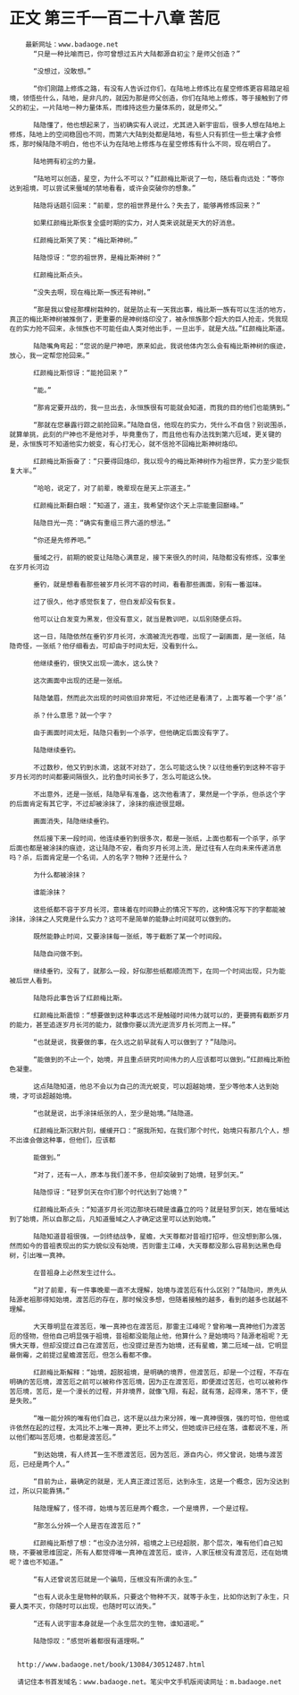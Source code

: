 # 正文 第三千一百二十八章 苦厄
        最新网址：www.badaoge.net
          “只是一种比喻而已，你可曾想过五片大陆都源自初尘？是师父创造？”
      
          “没想过，没敢想。”
      
          “你们刚踏上修炼之路，有没有人告诉过你们，在陆地上修炼比在星空修炼更容易踏足祖境，领悟些什么，陆地，是非凡的，就因为那是师父创造，你们在陆地上修炼，等于接触到了师父的初尘，一片陆地一种力量体系，而维持这些力量体系的，就是师父。”
      
          陆隐懂了，他也想起来了，当初确实有人说过，尤其进入新宇宙后，很多人想在陆地上修炼，陆地上的空间稳固也不同，而第六大陆到处都是陆地，有些人只有抓住一些土壤才会修炼，那时候陆隐不明白，他也不认为在陆地上修炼与在星空修炼有什么不同，现在明白了。
      
          陆地拥有初尘的力量。
      
          “陆地可以创造，星空，为什么不可以？”红颜梅比斯说了一句，随后看向远处：“等你达到祖境，可以尝试来蜃域的禁地看看，或许会突破你的想象。”
      
          陆隐将话题引回来：“前辈，您的祖世界是什么？失去了，能够再修炼回来？”
      
          如果红颜梅比斯恢复全盛时期的实力，对人类来说就是天大的好消息。
      
          红颜梅比斯笑了笑：“梅比斯神树。”
      
          陆隐惊讶：“您的祖世界，是梅比斯神树？”
      
          红颜梅比斯点头。
      
          “没失去啊，现在梅比斯一族还有神树。”
      
          “那是我以曾经那棵树栽种的，就是防止有一天我出事，梅比斯一族有可以生活的地方，真正的梅比斯神树被推倒了，更重要的是神树烙印没了，被永恒族那个超大的巨人抢走，凭我现在的实力抢不回来，永恒族也不可能任由人类对他出手，一旦出手，就是大战。”红颜梅比斯道。
      
          陆隐嘴角弯起：“您说的是尸神吧，原来如此，我说他体内怎么会有梅比斯神树的痕迹，放心，我一定帮您抢回来。”
      
          红颜梅比斯惊讶：“能抢回来？”
      
          “能。”
      
          “那肯定要开战的，我一旦出去，永恒族很有可能就会知道，而我的目的他们也能猜到。”
      
          “那就在您暴露行踪之前抢回来。”陆隐自信，他现在的实力，凭什么不自信？别说围杀，就算单挑，此刻的尸神也不是他对手，毕竟重伤了，而且他也有办法找到第六厄域，更关键的是，永恒族可不知道他实力蜕变，有心打无心，就不信抢不回梅比斯神树烙印。
      
          红颜梅比斯振奋了：“只要得回烙印，我以现今的梅比斯神树作为祖世界，实力至少能恢复大半。”
      
          “哈哈，说定了，对了前辈，晚辈现在是天上宗道主。”
      
          红颜梅比斯翻白眼：“知道了，道主，我希望你这个天上宗能重回巅峰。”
      
          陆隐目光一亮：“确实有重组三界六道的想法。”
      
          “你还是先修养吧。”
      
          蜃域之行，前期的蜕变让陆隐心满意足，接下来很久的时间，陆隐都没有修炼，没事坐在岁月长河边
      
          垂钓，就是想看看那些被岁月长河不容的时间，看看那些画面，别有一番滋味。
      
          过了很久，他才感觉恢复了，但白发却没有恢复。
      
          他可以让白发变为黑发，但没有意义，就当是教训吧，以后别随便点将。
      
          这一日，陆隐依然在垂钓岁月长河，水滴被流光吞噬，出现了一副画面，是一张纸，陆隐奇怪，一张纸？他仔细看去，可却由于时间太短，没看到什么。
      
          他继续垂钓，很快又出现一滴水，这么快？
      
          这次画面中出现的还是一张纸。
      
          陆隐皱眉，然而此次出现的时间依旧非常短，不过他还是看清了，上面写着一个字‘杀’
      
          杀？什么意思？就一个字？
      
          由于画面时间太短，陆隐只看到一个杀字，但他确定后面没有字了。
      
          陆隐继续垂钓。
      
          不过数秒，他又钓到水滴，这就不对劲了，怎么可能这么快？以往他垂钓到这种不容于岁月长河的时间都要间隔很久，比钓鱼时间长多了，怎么可能这么快。
      
          不出意外，还是一张纸，陆隐早有准备，这次他看清了，果然是一个字杀，但杀这个字的后面肯定有其它字，不过却被涂抹了，涂抹的痕迹很显眼。
      
          画面消失，陆隐继续垂钓。
      
          然后接下来一段时间，他连续垂钓到很多次，都是一张纸，上面也都有一个杀字，杀字后面也都是被涂抹的痕迹，这让陆隐不安，看向岁月长河上流，是过往有人在向未来传递消息吗？杀，后面肯定是一个名词，人的名字？物种？还是什么？
      
          为什么都被涂抹？
      
          谁能涂抹？
      
          这些纸都不容于岁月长河，意味着在时间静止的情况下写的，这种情况写下的字都能被涂抹，涂抹之人究竟是什么实力？这可不是简单的能静止时间就可以做到的。
      
          既然能静止时间，又要涂抹每一张纸，等于截断了某一个时间段。
      
          陆隐自问做不到。
      
          继续垂钓，没有了，就那么一段，好似那些纸都顺流而下，在同一个时间出现，只为能被后世人看到。
      
          陆隐将此事告诉了红颜梅比斯。
      
          红颜梅比斯震惊：“想要做到这种事远远不是触碰时间伟力就可以的，更要拥有截断岁月的能力，甚至追逐岁月长河的能力，就像你要以流光逆流岁月长河而上一样。”
      
          “也就是说，我要做的事，在久远之前早就有人可以做到了？”陆隐问。
      
          “能做到的不止一个，始境，并且重点研究时间伟力的人应该都可以做到。”红颜梅比斯脸色凝重。
      
          这点陆隐知道，他总不会以为自己的流光蜕变，可以超越始境，至少等他本人达到始境，才可谈超越始境。
      
          “也就是说，出手涂抹纸张的人，至少是始境。”陆隐道。
      
          红颜梅比斯沉默片刻，缓缓开口：“据我所知，在我们那个时代，始境只有那几个人，想不出谁会做这种事，但他们，应该都
      
          能做到。”
      
          “对了，还有一人，原本与我们差不多，但却突破到了始境，轻罗剑天。”
      
          陆隐惊讶：“轻罗剑天在你们那个时代达到了始境？”
      
          红颜梅比斯点头：“知道岁月长河边那块石碑是谁矗立的吗？就是轻罗剑天，她在蜃域达到了始境，所以自那之后，凡知道蜃域之人才确定这里可以达到始境。”
      
          陆隐知道昔祖很强，一剑终结战争，星蟾，大天尊都对昔祖打招呼，但没想到那么强，然而如今的昔祖表现出的实力貌似没有始境，否则雷主江峰，大天尊都没那么容易到达黑色母树，引出唯一真神。
      
          在昔祖身上必然发生过什么。
      
          “对了前辈，有一件事晚辈一直不太理解，始境与渡苦厄有什么区别？”陆隐问，原先从陆源老祖那得知始境，渡苦厄的存在，那时候没多想，但随着接触的越多，看到的越多也就越不理解。
      
          大天尊明显在渡苦厄，唯一真神也在渡苦厄，那雷主江峰呢？曾称唯一真神他们为渡苦厄的怪物，但他自己明显强于祖境，昔祖都没能阻止他，他算什么？是始境吗？陆源老祖呢？无惧大天尊，但却没提过自己在渡苦厄，也没提过是否为始境，还有星蟾，第二厄域一战，它明显最倒霉，之前提过星蟾渡苦厄，但怎么看都不像。
      
          红颜梅比斯解释：“始境，超脱祖境，是明确的境界，但渡苦厄，却是一个过程，不存在明确的苦厄境，渡苦厄之前可以被称作苦厄境，因为正在渡苦厄，即便渡过苦厄，也可以被称作苦厄境，苦厄，是一个漫长的过程，并非境界，就像飞翔，有起，就有落，起得来，落不下，便是失败。”
      
          “唯一能分辨的唯有他们自己，这不是以战力来分辨，唯一真神很强，强的可怕，但他或许依然在起的过程，太鸿比不上唯一真神，更比不上师父，但她或许已经在落，谁都说不准，所以他们都叫苦厄境，也都是渡苦厄。”
      
          “到达始境，有人终其一生不愿渡苦厄，因为苦厄，源自内心，师父曾说，始境与渡苦厄，已经是两个人。”
      
          “目前为止，最确定的就是，无人真正渡过苦厄，达到永生，这是一个概念，因为没达到过，所以只能靠猜。”
      
          陆隐理解了，怪不得，始境与苦厄是两个概念，一个是境界，一个是过程。
      
          “那怎么分辨一个人是否在渡苦厄？”
      
          红颜梅比斯想了想：“也没办法分辨，祖境之上已经超脱，那个层次，唯有他们自己知晓，不要被思维固定，所有人都觉得唯一真神在渡苦厄，或许，人家压根没有渡苦厄，还在始境呢？谁也不知道。”
      
          “有人还曾说苦厄就是一个骗局，压根没有所谓的永生。”
      
          “也有人说永生是物种的联系，只要这个物种不灭，就等于永生，比如你达到了永生，只要人类不灭，你随时可以出现，也随时可以消失。”
      
          “还有人说宇宙本身就是一个永生层次的生物，谁知道呢。”
      
          陆隐惊叹：“感觉听着都很有道理啊。”
      
      
      http://www.badaoge.net/book/13084/30512487.html
      
      请记住本书首发域名：www.badaoge.net。笔尖中文手机版阅读网址：m.badaoge.net
